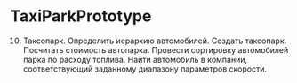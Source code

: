 # TaxiParkPrototype

10. Таксопарк. Определить иерархию автомобилей. Создать
таксопарк. Посчитать стоимость автопарка. Провести сортировку
автомобилей парка по расходу топлива. Найти автомобиль в компании,
соответствующий заданному диапазону параметров скорости.
